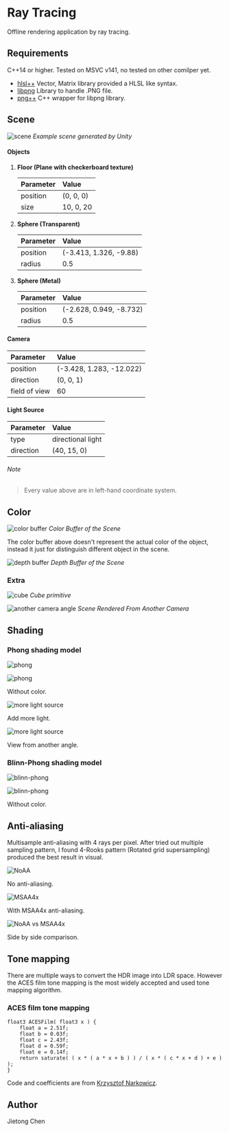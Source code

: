# Ray Tracing
Offline rendering application by ray tracing.

## Requirements

C++14 or higher. Tested on MSVC v141, no tested on other comilper yet. 

- [hlsl++](https://github.com/redorav/hlslpp)    Vector, Matrix library provided a HLSL like syntax.
- [libpng](http://www.libpng.org/pub/png/libpng.html)    Library to handle .PNG file.
- [png++](https://www.nongnu.org/pngpp/)   C++ wrapper for libpng library.

## Scene

![scene](https://raw.githubusercontent.com/CJT-Jackton/RayTracing/master/Screenshots/Capture1.png "Scene")
    *Example scene generated by Unity*

#### Objects

1. **Floor (Plane with checkerboard texture)**

    | Parameter  | Value      |
    | :--------- | :--------- |
    | position   | (0, 0, 0)  |
    | size       | 10, 0, 20  |

2. **Sphere (Transparent)**

    | Parameter  | Value      |
    | :--------- | :--------- |
    | position   | (-3.413, 1.326, -9.88)  |
    | radius     | 0.5        |

3. **Sphere (Metal)**

    | Parameter  | Value      |
    | :--------- | :--------- |
    | position   | (-2.628, 0.949, -8.732)  |
    | radius     | 0.5        |

#### Camera

| Parameter     | Value      |
| :------------ | :--------- |
| position      | (-3.428, 1.283, -12.022)  |
| direction     | (0, 0, 1)  |
| field of view | 60         |

#### Light Source

| Parameter  | Value             |
| :--------- | :---------------- |
| type       | directional light |
| direction  | (40, 15, 0)       |

###### Note
> Every value above are in left-hand coordinate system.

## Color

![color buffer](https://raw.githubusercontent.com/CJT-Jackton/RayTracing/master/Screenshots/Checkpoint2.png "Color buffer")
    *Color Buffer of the Scene*
    
The color buffer above doesn't represent the actual color of the object, instead it just for distinguish different object in the scene.

![depth buffer](https://raw.githubusercontent.com/CJT-Jackton/RayTracing/master/Screenshots/RayTracingScene_depth.png "Depth buffer")
    *Depth Buffer of the Scene*
    
### Extra

![cube](https://raw.githubusercontent.com/CJT-Jackton/RayTracing/master/Screenshots/Checkpoint2_extra1.png "Cube")
    *Cube primitive*
    
![another camera angle](https://raw.githubusercontent.com/CJT-Jackton/RayTracing/master/Screenshots/Checkpoint2_extra2.png "Another Camera Angle")
    *Scene Rendered From Another Camera*

## Shading

### Phong shading model

![phong](https://raw.githubusercontent.com/CJT-Jackton/RayTracing/master/Screenshots/Checkpoint3_Phong_colored.png "Phong Shading")

![phong](https://raw.githubusercontent.com/CJT-Jackton/RayTracing/master/Screenshots/Checkpoint3_Phong.png "Phong Shading")

Without color.

![more light source](https://raw.githubusercontent.com/CJT-Jackton/RayTracing/master/Screenshots/Checkpoint3_multiple_lightsources.png "Phong Shading")

Add more light.

![more light source](https://raw.githubusercontent.com/CJT-Jackton/RayTracing/master/Screenshots/Checkpoint3_multiple_lightsources2.png "Phong Shading")

View from another angle.

### Blinn-Phong shading model

![blinn-phong](https://raw.githubusercontent.com/CJT-Jackton/RayTracing/master/Screenshots/Checkpoint3_Blinn-Phong_colored.png "Blinn-Phong Shading")

![blinn-phong](https://raw.githubusercontent.com/CJT-Jackton/RayTracing/master/Screenshots/Checkpoint3_Blinn-Phong.png "Blinn-Phong Shading")

Without color.

## Anti-aliasing

Multisample anti-aliasing with 4 rays per pixel.
After tried out multiple sampling pattern, I found 4-Rooks pattern (Rotated grid supersampling) produced the best result in visual.

![NoAA](https://raw.githubusercontent.com/CJT-Jackton/RayTracing/master/Screenshots/Checkpoint3_NoAA.png "No Anti-aliasing")

No anti-aliasing.

![MSAA4x](https://raw.githubusercontent.com/CJT-Jackton/RayTracing/master/Screenshots/Checkpoint3_MSAA4x.png "Multisample Anti-aliasing")

With MSAA4x anti-aliasing.

![NoAA vs MSAA4x](https://raw.githubusercontent.com/CJT-Jackton/RayTracing/master/Screenshots/Checkpoint3_NoAAvsMSAA4x.png "NoAA vs MSAA4x")

Side by side comparison.

## Tone mapping

There are multiple ways to convert the HDR image into LDR space. However the ACES film tone mapping is the most widely accepted and used tone mapping algorithm.

### ACES film tone mapping

```hlsl
float3 ACESFilm( float3 x ) {
    float a = 2.51f;
    float b = 0.03f;
    float c = 2.43f;
    float d = 0.59f;
    float e = 0.14f;
    return saturate( ( x * ( a * x + b ) ) / ( x * ( c * x + d ) + e ) );
}
```

Code and coefficients are from [Krzysztof Narkowicz](https://knarkowicz.wordpress.com/2016/01/06/aces-filmic-tone-mapping-curve/).

## Author
Jietong Chen
